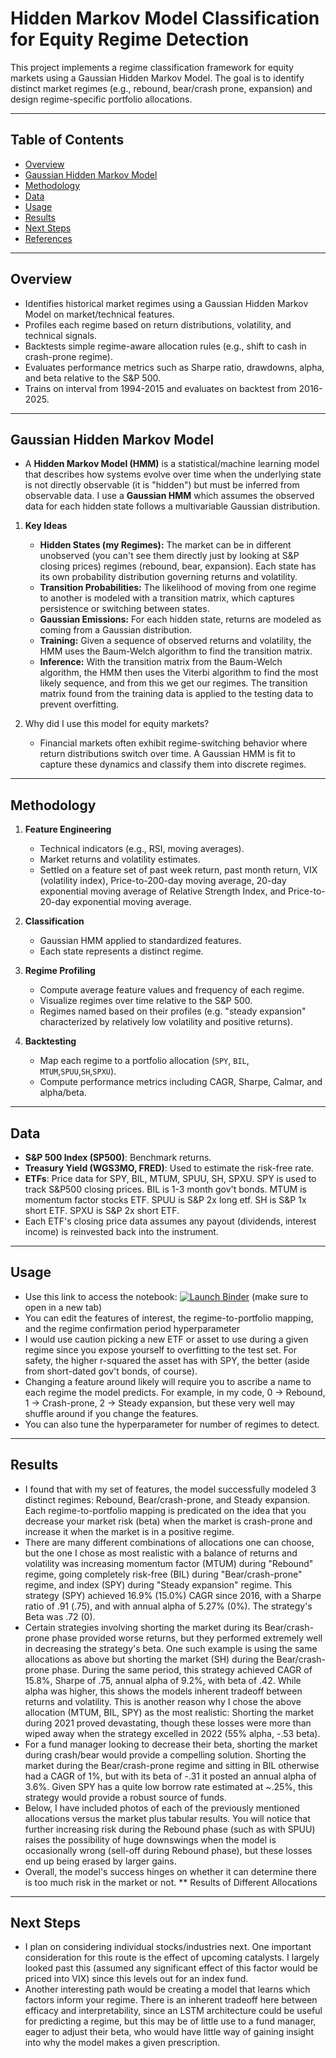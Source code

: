 # Hidden Markov Model Classification for Equity Regime Detection
This project implements a regime classification framework for equity markets using a Gaussian Hidden Markov Model.
The goal is to identify distinct market regimes (e.g., rebound, bear/crash prone, expansion) and design regime-specific portfolio allocations.


---

## Table of Contents
- [Overview](#overview)
- [Gaussian Hidden Markov Model](#gaussian-hidden-markov-model)
- [Methodology](#methodology)
- [Data](#data)
- [Usage](#usage)
- [Results](#results)
- [Next Steps](#next-steps)
- [References](#references)

---

## Overview
- Identifies historical market regimes using a Gaussian Hidden Markov Model on market/technical features.  
- Profiles each regime based on return distributions, volatility, and technical signals.  
- Backtests simple regime-aware allocation rules (e.g., shift to cash in crash-prone regime).  
- Evaluates performance metrics such as Sharpe ratio, drawdowns, alpha, and beta relative to the S&P 500.
- Trains on interval from 1994-2015 and evaluates on backtest from 2016-2025.

---

## Gaussian Hidden Markov Model
- A **Hidden Markov Model (HMM)** is a statistical/machine learning model that describes how systems evolve over time when the underlying state is not directly observable (it is "hidden") but must be inferred from observable data. I use a **Gaussian HMM** which assumes the observed data for each hidden state follows a multivariable Gaussian distribution.
1. **Key Ideas**
   - **Hidden States (my Regimes):** The market can be in different unobserved (you can't see them directly just by looking at S&P closing prices) regimes (rebound, bear, expansion). Each state has its own probability distribution governing returns and volatility.
   - **Transition Probabilities:** The likelihood of moving from one regime to another is modeled with a transition matrix, which captures persistence or switching between states.
   - **Gaussian Emissions:** For each hidden state, returns are modeled as coming from a Gaussian distribution.
   - **Training:** Given a sequence of observed returns and volatility, the HMM uses the Baum-Welch algorithm to find the transition matrix.
   - **Inference:** With the transition matrix from the Baum-Welch algorithm, the HMM then uses the Viterbi algorithm to find the most likely sequence, and from this we get our regimes. The transition matrix found from the training data is applied to the testing data to prevent overfitting.
   
2. Why did I use this model for equity markets?
   - Financial markets often exhibit regime-switching behavior where return distributions switch over time. A Gaussian HMM is fit to capture these dynamics and classify them into discrete regimes.

---

## Methodology
1. **Feature Engineering**  
   - Technical indicators (e.g., RSI, moving averages).  
   - Market returns and volatility estimates.
   - Settled on a feature set of past week return, past month return, VIX (volatility index), Price-to-200-day moving average, 20-day exponential moving average of Relative Strength Index, and Price-to-20-day exponential moving average. 

2. **Classification**  
   - Gaussian HMM applied to standardized features.  
   - Each state represents a distinct regime.

3. **Regime Profiling**  
   - Compute average feature values and frequency of each regime.  
   - Visualize regimes over time relative to the S&P 500.
   - Regimes named based on their profiles (e.g. "steady expansion" characterized by relatively low volatility and positive returns).

4. **Backtesting**  
   - Map each regime to a portfolio allocation (`SPY`, `BIL`, `MTUM`,`SPUU`,`SH`,`SPXU`).  
   - Compute performance metrics including CAGR, Sharpe, Calmar, and alpha/beta.  

---

## Data
- **S&P 500 Index (SP500)**: Benchmark returns.  
- **Treasury Yield (WGS3MO, FRED)**: Used to estimate the risk-free rate.  
- **ETFs**: Price data for SPY, BIL, MTUM, SPUU, SH, SPXU. SPY is used to track S&P500 closing prices. BIL is 1-3 month gov't bonds. MTUM is momentum factor stocks ETF. SPUU is S&P 2x long etf. SH is S&P 1x short ETF. SPXU is S&P 2x short ETF.
- Each ETF's closing price data assumes any payout (dividends, interest income) is reinvested back into the instrument.

---

## Usage
- Use this link to access the notebook: [![Launch Binder](https://mybinder.org/badge_logo.svg)](https://hub.gesis.mybinder.org/user/tylerpotsiadlo--egime-detection-fbvs9d55/doc/workspaces/auto-P/tree/RegimeProject.ipynb) (make sure to open in a new tab)
- You can edit the features of interest, the regime-to-portfolio mapping, and the regime confirmation period hyperparameter
- I would use caution picking a new ETF or asset to use during a given regime since you expose yourself to overfitting to the test set. For safety, the higher r-squared the asset has with SPY, the better (aside from short-dated gov't bonds, of course).
- Changing a feature around likely will require you to ascribe a name to each regime the model predicts. For example, in my code, 0 -> Rebound, 1 -> Crash-prone, 2 -> Steady expansion, but these very well may shuffle around if you change the features.
- You can also tune the hyperparameter for number of regimes to detect.

---

## Results
- I found that with my set of features, the model successfully modeled 3 distinct regimes: Rebound, Bear/crash-prone, and Steady expansion. Each regime-to-portfolio mapping is predicated on the idea that you decrease your market risk (beta) when the market is crash-prone and increase it when the market is in a positive regime.
- There are many different combinations of allocations one can choose, but the one I chose as most realistic with a balance of returns and volatility was increasing momentum factor (MTUM) during "Rebound" regime, going completely risk-free (BIL) during "Bear/crash-prone" regime, and index (SPY) during "Steady expansion" regime. This strategy (SPY) achieved 16.9% (15.0%) CAGR since 2016, with a Sharpe ratio of .91 (.75), and with annual alpha of 5.27% (0%). The strategy's Beta was .72 (0).
- Certain strategies involving shorting the market during its Bear/crash-prone phase provided worse returns, but they performed extremely well in decreasing the strategy's beta. One such example is using the same allocations as above but shorting the market (SH) during the Bear/crash-prone phase. During the same period, this strategy achieved CAGR of 15.8%, Sharpe of .75, annual alpha of 9.2%, with beta of .42. While alpha was higher, this shows the models inherent tradeoff between returns and volatility. This is another reason why I chose the above allocation (MTUM, BIL, SPY) as the most realistic: Shorting the market during 2021 proved devastating, though these losses were more than wiped away when the strategy excelled in 2022 (55% alpha, -.53 beta).
- For a fund manager looking to decrease their beta, shorting the market during crash/bear would provide a compelling solution. Shorting the market during the Bear/crash-prone regime and sitting in BIL otherwise had a CAGR of 1%, but with its beta of -.31 it posted an annual alpha of 3.6%. Given SPY has a quite low borrow rate estimated at ~.25%, this strategy would provide a robust source of funds.
- Below, I have included photos of each of the previously mentioned allocations versus the market plus tabular results. You will notice that further increasing risk during the Rebound phase (such as with SPUU) raises the possibility of huge downswings when the model is occasionally wrong (sell-off during Rebound phase), but these losses end up being erased by larger gains.
- Overall, the model's success hinges on whether it can determine there is too much risk in the market or not.
** Results of Different Allocations

---

## Next Steps
- I plan on considering individual stocks/industries next. One important consideration for this route is the effect of upcoming catalysts. I largely looked past this (assumed any significant effect of this factor would be priced into VIX) since this levels out for an index fund.
- Another interesting path would be creating a model that learns which factors inform your regime. There is an inherent tradeoff here between efficacy and interpretability, since an LSTM architecture could be useful for predicting a regime, but this may be of little use to a fund manager, eager to adjust their beta, who would have little way of gaining insight into why the model makes a given prescription.

